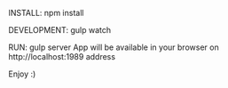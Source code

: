 INSTALL:
npm install

DEVELOPMENT:
gulp watch

RUN:
gulp server
App will be available in your browser on http://localhost:1989 address

Enjoy :)